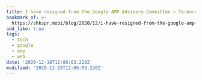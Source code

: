 ```yaml
---
title: I have resigned from the Google AMP Advisory Committee – Terence Eden’s Blog
bookmark_of: >-
  https://shkspr.mobi/blog/2020/12/i-have-resigned-from-the-google-amp-advisory-committee/
add_like: true
tags:
  - tech
  - google
  - amp
  - web
date: '2020-12-18T12:06:03.220Z'
modified: '2020-12-18T12:06:03.220Z'
---
```

 
